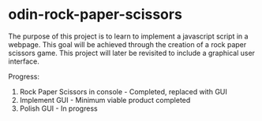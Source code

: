 # odin-rock-paper-scissors

The purpose of this project is to learn to implement a javascript script in a webpage. This goal will be achieved through the creation of a rock paper scissors game. This project will later be revisited to include a graphical user interface.

Progress:

1. Rock Paper Scissors in console - Completed, replaced with GUI
2. Implement GUI - Minimum viable product completed
3. Polish GUI - In progress
